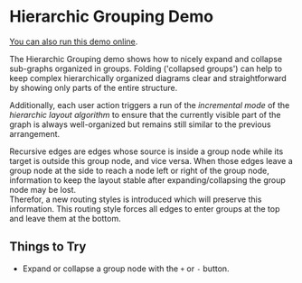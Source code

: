 <!--
 //////////////////////////////////////////////////////////////////////////////
 // @license
 // This demo file is part of yFiles for HTML 2.3.0.3.
 // Use is subject to license terms.
 //
 // Copyright (c) 2000-2020 by yWorks GmbH, Vor dem Kreuzberg 28,
 // 72070 Tuebingen, Germany. All rights reserved.
 //
 //////////////////////////////////////////////////////////////////////////////
-->
# Hierarchic Grouping Demo

[You can also run this demo online](https://live.yworks.com/demos/complete/hierarchicgrouping/index.html).

The Hierarchic Grouping demo shows how to nicely expand and collapse sub-graphs organized in groups. Folding ('collapsed groups') can help to keep complex hierarchically organized diagrams clear and straightforward by showing only parts of the entire structure.

Additionally, each user action triggers a run of the _incremental mode_ of the _hierarchic layout algorithm_ to ensure that the currently visible part of the graph is always well-organized but remains still similar to the previous arrangement.

Recursive edges are edges whose source is inside a group node while its target is outside this group node, and vice versa. When those edges leave a group node at the side to reach a node left or right of the group node, information to keep the layout stable after expanding/collapsing the group node may be lost.  
Therefor, a new routing styles is introduced which will preserve this information. This routing style forces all edges to enter groups at the top and leave them at the bottom.

## Things to Try

- Expand or collapse a group node with the `+` or `-` button.
